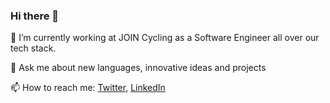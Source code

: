 ### Hi there 👋

🔭 I’m currently working at JOIN Cycling as a Software Engineer all over our tech stack.

💬 Ask me about new languages, innovative ideas and projects

📫 How to reach me: [Twitter](https://twitter.com/martinbeentjes), [LinkedIn](https://linkedin.com/martinbeentjes)

